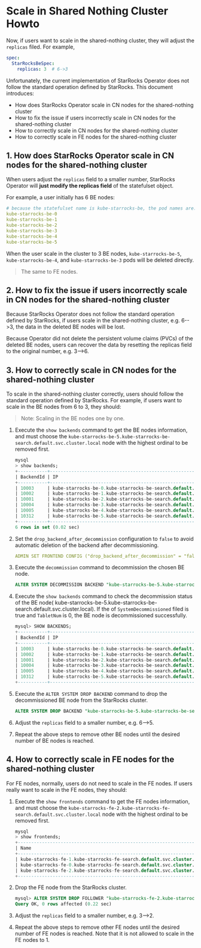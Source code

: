 # Scale in Shared Nothing Cluster Howto

Now, if users want to scale in the shared-nothing cluster, they will adjust the `replicas` filed. For example,

```yaml
spec:
  StarRocksBeSpec:
    replicas: 3  # 6->3
```

Unfortunately, the current implementation of StarRocks Operator does not follow the standard operation defined by
StarRocks. This document introduces:

- How does StarRocks Operator scale in CN nodes for the shared-nothing cluster
- How to fix the issue if users incorrectly scale in CN nodes for the shared-nothing cluster
- How to correctly scale in CN nodes for the shared-nothing cluster
- How to correctly scale in FE nodes for the shared-nothing cluster

## 1. How does StarRocks Operator scale in CN nodes for the shared-nothing cluster

When users adjust the `replicas` field to a smaller number, StarRocks Operator will **just modify the replicas field**
of the statefulset object.

For example, a user initially has 6 BE nodes:

```yaml
# because the statefulset name is kube-starrocks-be, the pod names are:
kube-starrocks-be-0
kube-starrocks-be-1
kube-starrocks-be-2
kube-starrocks-be-3
kube-starrocks-be-4
kube-starrocks-be-5
```

When the user scale in the cluster to 3 BE nodes, `kube-starrocks-be-5`, `kube-starrocks-be-4`, and
`kube-starrocks-be-3` pods will be deleted directly.
> The same to FE nodes.

## 2. How to fix the issue if users incorrectly scale in CN nodes for the shared-nothing cluster

Because StarRocks Operator does not follow the standard operation defined by StarRocks, if users scale in the
shared-nothing cluster, e.g. 6-->3, the data in the deleted BE nodes will be lost.

Because Operator did not delete the persistent volume claims (PVCs) of the deleted BE nodes, users can
recover the data by resetting the replicas field to the original number, e.g. 3-->6.

## 3. How to correctly scale in CN nodes for the shared-nothing cluster

To scale in the shared-nothing cluster correctly, users should follow the standard operation defined by StarRocks. For
example, if users want to scale in the BE nodes from 6 to 3, they should:
> Note: Scaling in the BE nodes one by one.

1. Execute the `show backends` command to get the BE nodes information, and must choose the
   `kube-starrocks-be-5.kube-starrocks-be-search.default.svc.cluster.local` node with the highest ordinal to be removed
   first.
   ```sql
   mysql
   > show backends;
   +-----------+------------------------------------------------------------------------+---------------+--------+----------+----------+---------------------+---------------------+-------+----------------------+-----------------------+-----------+------------------+---------------+---------------+---------+----------------+--------+----------------+--------------------------------------------------------+-------------------+-------------+----------+----------+-------------------+------------+------------+---------------------------------------------------+----------+
   | BackendId | IP                                                                     | HeartbeatPort | BePort | HttpPort | BrpcPort | LastStartTime       | LastHeartbeat       | Alive | SystemDecommissioned | ClusterDecommissioned | TabletNum | DataUsedCapacity | AvailCapacity | TotalCapacity | UsedPct | MaxDiskUsedPct | ErrMsg | Version        | Status                                                 | DataTotalCapacity | DataUsedPct | CpuCores | MemLimit | NumRunningQueries | MemUsedPct | CpuUsedPct | DataCacheMetrics                                  | Location |
   +-----------+------------------------------------------------------------------------+---------------+--------+----------+----------+---------------------+---------------------+-------+----------------------+-----------------------+-----------+------------------+---------------+---------------+---------+----------------+--------+----------------+--------------------------------------------------------+-------------------+-------------+----------+----------+-------------------+------------+------------+---------------------------------------------------+----------+
   | 10003     | kube-starrocks-be-0.kube-starrocks-be-search.default.svc.cluster.local | 9050          | 9060   | 8040     | 8060     | 2025-10-17 03:05:43 | 2025-10-17 04:13:34 | true  | false                | false                 | 41        | 0.000 B          | 76.209 GB     | 182.280 GB    | 58.19 % | 58.19 %        |        | 3.3.10-227b0b3 | {"lastSuccessReportTabletsTime":"2025-10-17 04:12:47"} | 76.209 GB         | 0.00 %      | 8        | 6.207GB  | 0                 | 2.86 %     | 0.2 %      | Status: Normal, DiskUsage: 0B/0B, MemUsage: 0B/0B |          |
   | 10002     | kube-starrocks-be-1.kube-starrocks-be-search.default.svc.cluster.local | 9050          | 9060   | 8040     | 8060     | 2025-10-17 03:05:43 | 2025-10-17 04:13:34 | true  | false                | false                 | 42        | 0.000 B          | 76.209 GB     | 182.280 GB    | 58.19 % | 58.19 %        |        | 3.3.10-227b0b3 | {"lastSuccessReportTabletsTime":"2025-10-17 04:12:47"} | 76.209 GB         | 0.00 %      | 8        | 6.207GB  | 0                 | 2.89 %     | 0.2 %      | Status: Normal, DiskUsage: 0B/0B, MemUsage: 0B/0B |          |
   | 10001     | kube-starrocks-be-2.kube-starrocks-be-search.default.svc.cluster.local | 9050          | 9060   | 8040     | 8060     | 2025-10-17 03:05:43 | 2025-10-17 04:13:34 | true  | false                | false                 | 41        | 0.000 B          | 76.209 GB     | 182.280 GB    | 58.19 % | 58.19 %        |        | 3.3.10-227b0b3 | {"lastSuccessReportTabletsTime":"2025-10-17 04:12:47"} | 76.209 GB         | 0.00 %      | 8        | 6.207GB  | 0                 | 2.87 %     | 0.2 %      | Status: Normal, DiskUsage: 0B/0B, MemUsage: 0B/0B |          |
   | 10004     | kube-starrocks-be-3.kube-starrocks-be-search.default.svc.cluster.local | 9050          | 9060   | 8040     | 8060     | 2025-10-17 03:05:43 | 2025-10-17 04:13:34 | true  | false                | false                 | 42        | 0.000 B          | 76.209 GB     | 182.280 GB    | 58.19 % | 58.19 %        |        | 3.3.10-227b0b3 | {"lastSuccessReportTabletsTime":"2025-10-17 04:12:47"} | 76.209 GB         | 0.00 %      | 8        | 6.207GB  | 0                 | 2.88 %     | 0.1 %      | Status: Normal, DiskUsage: 0B/0B, MemUsage: 0B/0B |          |
   | 10005     | kube-starrocks-be-4.kube-starrocks-be-search.default.svc.cluster.local | 9050          | 9060   | 8040     | 8060     | 2025-10-17 03:05:43 | 2025-10-17 04:13:34 | true  | false                | false                 | 41        | 0.000 B          | 76.209 GB     | 182.280 GB    | 58.19 % | 58.19 %        |        | 3.3.10-227b0b3 | {"lastSuccessReportTabletsTime":"2025-10-17 04:12:47"} | 76.209 GB         | 0.00 %      | 8        | 6.207GB  | 0                 | 2.88 %     | 0.2 %      | Status: Normal, DiskUsage: 0B/0B, MemUsage: 0B/0B |          |
   | 10312     | kube-starrocks-be-5.kube-starrocks-be-search.default.svc.cluster.local | 9050          | 9060   | 8040     | 8060     | 2025-10-17 04:13:24 | 2025-10-17 04:13:34 | true  | false                | false                 | 0         | 0.000 B          | 75.922 GB     | 182.280 GB    | 58.35 % | 58.35 %        |        | 3.3.10-227b0b3 | {"lastSuccessReportTabletsTime":"2025-10-17 04:13:25"} | 75.922 GB         | 0.00 %      | 8        | 6.207GB  | 0                 | 2.81 %     | 0.4 %      | Status: Normal, DiskUsage: 0B/0B, MemUsage: 0B/0B |          |
   +-----------+------------------------------------------------------------------------+---------------+--------+----------+----------+---------------------+---------------------+-------+----------------------+-----------------------+-----------+------------------+---------------+---------------+---------+----------------+--------+----------------+--------------------------------------------------------+-------------------+-------------+----------+----------+-------------------+------------+------------+---------------------------------------------------+----------+
   6 rows in set (0.02 sec)
   ```

2. Set the `drop_backend_after_decommission` configuration to `false` to avoid automatic deletion of the backend after
   decommissioning.
   ```yaml
   ADMIN SET FRONTEND CONFIG ("drop_backend_after_decommission" = "false");
   ```

3. Execute the `decommission` command to decommission the chosen BE node.
   ```sql
   ALTER SYSTEM DECOMMISSION BACKEND "kube-starrocks-be-5.kube-starrocks-be-search.default.svc.cluster.local:9050"
   ```

4. Execute the `show backends` command to check the decommission status of the BE node(
   kube-starrocks-be-5.kube-starrocks-be-search.default.svc.cluster.local). If the of `SystemDecommissioned` filed is
   true and `TabletNum` is 0, the BE node is decommissioned successfully.
   ```sql
   mysql> SHOW BACKENDS;
   +-----------+------------------------------------------------------------------------+---------------+--------+----------+----------+---------------------+---------------------+-------+----------------------+-----------------------+-----------+------------------+---------------+---------------+---------+----------------+--------+----------------+--------------------------------------------------------+-------------------+-------------+----------+----------+-------------------+------------+------------+---------------------------------------------------+----------+
   | BackendId | IP                                                                     | HeartbeatPort | BePort | HttpPort | BrpcPort | LastStartTime       | LastHeartbeat       | Alive | SystemDecommissioned | ClusterDecommissioned | TabletNum | DataUsedCapacity | AvailCapacity | TotalCapacity | UsedPct | MaxDiskUsedPct | ErrMsg | Version        | Status                                                 | DataTotalCapacity | DataUsedPct | CpuCores | MemLimit | NumRunningQueries | MemUsedPct | CpuUsedPct | DataCacheMetrics                                  | Location |
   +-----------+------------------------------------------------------------------------+---------------+--------+----------+----------+---------------------+---------------------+-------+----------------------+-----------------------+-----------+------------------+---------------+---------------+---------+----------------+--------+----------------+--------------------------------------------------------+-------------------+-------------+----------+----------+-------------------+------------+------------+---------------------------------------------------+----------+
   | 10003     | kube-starrocks-be-0.kube-starrocks-be-search.default.svc.cluster.local | 9050          | 9060   | 8040     | 8060     | 2025-10-17 03:05:43 | 2025-10-17 04:24:39 | true  | false                | false                 | 41        | 0.000 B          | 75.850 GB     | 182.280 GB    | 58.39 % | 58.39 %        |        | 3.3.10-227b0b3 | {"lastSuccessReportTabletsTime":"2025-10-17 04:23:48"} | 75.850 GB         | 0.00 %      | 8        | 6.207GB  | 0                 | 2.87 %     | 0.1 %      | Status: Normal, DiskUsage: 0B/0B, MemUsage: 0B/0B |          |
   | 10002     | kube-starrocks-be-1.kube-starrocks-be-search.default.svc.cluster.local | 9050          | 9060   | 8040     | 8060     | 2025-10-17 03:05:43 | 2025-10-17 04:24:39 | true  | false                | false                 | 41        | 0.000 B          | 75.850 GB     | 182.280 GB    | 58.39 % | 58.39 %        |        | 3.3.10-227b0b3 | {"lastSuccessReportTabletsTime":"2025-10-17 04:23:48"} | 75.850 GB         | 0.00 %      | 8        | 6.207GB  | 0                 | 2.89 %     | 0.0 %      | Status: Normal, DiskUsage: 0B/0B, MemUsage: 0B/0B |          |
   | 10001     | kube-starrocks-be-2.kube-starrocks-be-search.default.svc.cluster.local | 9050          | 9060   | 8040     | 8060     | 2025-10-17 03:05:43 | 2025-10-17 04:24:39 | true  | false                | false                 | 42        | 0.000 B          | 75.850 GB     | 182.280 GB    | 58.39 % | 58.39 %        |        | 3.3.10-227b0b3 | {"lastSuccessReportTabletsTime":"2025-10-17 04:23:48"} | 75.850 GB         | 0.00 %      | 8        | 6.207GB  | 0                 | 2.88 %     | 0.1 %      | Status: Normal, DiskUsage: 0B/0B, MemUsage: 0B/0B |          |
   | 10004     | kube-starrocks-be-3.kube-starrocks-be-search.default.svc.cluster.local | 9050          | 9060   | 8040     | 8060     | 2025-10-17 03:05:43 | 2025-10-17 04:24:39 | true  | false                | false                 | 42        | 0.000 B          | 75.850 GB     | 182.280 GB    | 58.39 % | 58.39 %        |        | 3.3.10-227b0b3 | {"lastSuccessReportTabletsTime":"2025-10-17 04:23:48"} | 75.850 GB         | 0.00 %      | 8        | 6.207GB  | 0                 | 2.89 %     | 0.2 %      | Status: Normal, DiskUsage: 0B/0B, MemUsage: 0B/0B |          |
   | 10005     | kube-starrocks-be-4.kube-starrocks-be-search.default.svc.cluster.local | 9050          | 9060   | 8040     | 8060     | 2025-10-17 03:05:43 | 2025-10-17 04:24:39 | true  | false                | false                 | 41        | 0.000 B          | 75.850 GB     | 182.280 GB    | 58.39 % | 58.39 %        |        | 3.3.10-227b0b3 | {"lastSuccessReportTabletsTime":"2025-10-17 04:23:48"} | 75.850 GB         | 0.00 %      | 8        | 6.207GB  | 0                 | 2.89 %     | 0.1 %      | Status: Normal, DiskUsage: 0B/0B, MemUsage: 0B/0B |          |
   | 10312     | kube-starrocks-be-5.kube-starrocks-be-search.default.svc.cluster.local | 9050          | 9060   | 8040     | 8060     | 2025-10-17 04:13:24 | 2025-10-17 04:24:39 | true  | true                 | false                 | 0         | 0.000 B          | 75.850 GB     | 182.280 GB    | 58.39 % | 58.39 %        |        | 3.3.10-227b0b3 | {"lastSuccessReportTabletsTime":"2025-10-17 04:24:26"} | 75.850 GB         | 0.00 %      | 8        | 6.207GB  | 0                 | 2.85 %     | 0.2 %      | Status: Normal, DiskUsage: 0B/0B, MemUsage: 0B/0B |          |
   +-----------+------------------------------------------------------------------------+---------------+--------+----------+----------+---------------------+---------------------+-------+----------------------+-----------------------+-----------+------------------+---------------+---------------+---------+----------------+--------+----------------+--------------------------------------------------------+-------------------+-------------+----------+----------+-------------------+------------+------------+---------------------------------------------------+----------+
   ```
5. Execute the `ALTER SYSTEM DROP BACKEND` command to drop the decommissioned BE node from the StarRocks cluster.
   ```sql
   ALTER SYSTEM DROP BACKEND "kube-starrocks-be-5.kube-starrocks-be-search.default.svc.cluster.local:9050"
   ```
6. Adjust the `replicas` field to a smaller number, e.g. 6-->5.
7. Repeat the above steps to remove other BE nodes until the desired number of BE nodes is reached.

## 4. How to correctly scale in FE nodes for the shared-nothing cluster

For FE nodes, normally, users do not need to scale in the FE nodes. If users really want to scale in the FE nodes, they
should:

1. Execute the `show frontends` command to get the FE nodes information, and must choose the
   `kube-starrocks-fe-2.kube-starrocks-fe-search.default.svc.cluster.local` node with the highest ordinal to be removed
   first.
   ```sql
   mysql
   > show frontends;
   +-------------------------------------------------------------------------------------------+------------------------------------------------------------------------+-------------+----------+-----------+---------+----------+------------+------+-------+-------------------+---------------------+----------+--------+---------------------+----------------+
   | Name                                                                                      | IP                                                                     | EditLogPort | HttpPort | QueryPort | RpcPort | Role     | ClusterId  | Join | Alive | ReplayedJournalId | LastHeartbeat       | IsHelper | ErrMsg | StartTime           | Version        |
   +-------------------------------------------------------------------------------------------+------------------------------------------------------------------------+-------------+----------+-----------+---------+----------+------------+------+-------+-------------------+---------------------+----------+--------+---------------------+----------------+
   | kube-starrocks-fe-1.kube-starrocks-fe-search.default.svc.cluster.local_9010_1760648075561 | kube-starrocks-fe-1.kube-starrocks-fe-search.default.svc.cluster.local | 9010        | 8030     | 9030      | 9020    | FOLLOWER | 1931503630 | true | true  | 1646              | 2025-10-17 04:55:55 | true     |        | 2025-10-17 04:54:47 | 3.3.10-227b0b3 |
   | kube-starrocks-fe-0.kube-starrocks-fe-search.default.svc.cluster.local_9010_1760641496296 | kube-starrocks-fe-0.kube-starrocks-fe-search.default.svc.cluster.local | 9010        | 8030     | 9030      | 9020    | LEADER   | 1931503630 | true | true  | 1647              | 2025-10-17 04:55:55 | true     |        | 2025-10-17 03:05:04 | 3.3.10-227b0b3 |
   | kube-starrocks-fe-2.kube-starrocks-fe-search.default.svc.cluster.local_9010_1760648073373 | kube-starrocks-fe-2.kube-starrocks-fe-search.default.svc.cluster.local | 9010        | 8030     | 9030      | 9020    | FOLLOWER | 1931503630 | true | true  | 1646              | 2025-10-17 04:55:55 | true     |        | 2025-10-17 04:54:46 | 3.3.10-227b0b3 |
   +-------------------------------------------------------------------------------------------+------------------------------------------------------------------------+-------------+----------+-----------+---------+----------+------------+------+-------+-------------------+---------------------+----------+--------+---------------------+----------------+
   ```

2. Drop the FE node from the StarRocks cluster.
   ```sql
   mysql> ALTER SYSTEM DROP FOLLOWER "kube-starrocks-fe-2.kube-starrocks-fe-search.default.svc.cluster.local:9010";
   Query OK, 0 rows affected (0.22 sec)
   ```

3. Adjust the `replicas` field to a smaller number, e.g. 3-->2.
4. Repeat the above steps to remove other FE nodes until the desired number of FE nodes is reached. Note that it is not
   allowed to scale in the FE nodes to 1.